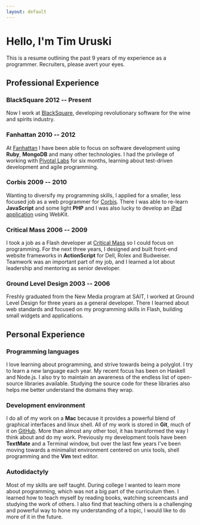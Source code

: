 ```yaml
---
layout: default
---
```

# Hello, I'm <span class="name">Tim Uruski</span>

This is a resume outlining the past 9 years of my experience as a programmer.
Recruiters, please avert your eyes.

## Professional Experience

### BlackSquare <span class="duration">2012 -- Present</span>

Now I work at [BlackSquare](http://blacksquare.ca), developing
revolutionary software for the wine and spirits industry.

### Fanhattan <span class="duration">2010 -- 2012</span>

At [Fanhattan](http://fanhattan.com) I have been able to focus on software
development using **Ruby**, **MongoDB** and many other technologies. I had the
privilege of working with [Pivotal Labs](http://pivotallabs.com) for six
months, learning about test-driven development and agile programming.

### Corbis <span class="duration">2009 -- 2010</span>

Wanting to diversify my programming skills, I applied for a smaller, less
focused job as a web programmer for [Corbis](http://www.corbisimages.com/).
There I was able to re-learn **JavaScript** and some light **PHP** and I was
also lucky to develop an [iPad
application](http://www.veer.com/ideas/activitybook/) using WebKit.

### Critical Mass <span class="duration">2006 -- 2009</span>

I took a job as a Flash developer at [Critical Mass](http://criticalmass.com)
so I could focus on programming. For the next three years, I designed and built
front-end website frameworks in **ActionScript** for Dell, Rolex and Budweiser.
Teamwork was an important part of my job, and I learned a lot about leadership
and mentoring as senior developer.

### Ground Level Design <span class="duration">2003 -- 2006</span>

Freshly graduated from the New Media program at SAIT, I worked at Ground Level
Design for three years as a general developer. There I learned about web
standards and focused on my programming skills in Flash, building small widgets
and applications.

## Personal Experience

### Programming languages

I love learning about programming, and strive towards being a polyglot. I try
to learn a new language each year. My recent focus has been on Haskell and
Node.js. I also try to maintain an awareness of the endless list of open-source
libraries available. Studying the source code for these libraries also helps me
better understand the domains they wrap.

### Development environment

I do all of my work on a **Mac** because it provides a powerful blend of
graphical interfaces and linux shell. All of my work is stored in **Git**, much
of it on [GitHub](https://github.com/timuruski). More than almost any other
tool, it has transformed the way I think about and do my work. Previously my
development tools have been **TextMate** and a Terminal window, but over the last
few years I've been moving towards a minimalist environment centered on unix
tools, shell programming and the **Vim** text editor.

### Autodidactyly

Most of my skills are self taught. During college I wanted to learn more about
programming, which was not a big part of the curriculum then. I learned how to
teach myself by reading books, watching screencasts and studying the work of
others. I also find that teaching others is a challenging and powerful way to
hone my understanding of a topic, I would like to do more of it in the future.


